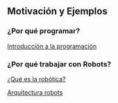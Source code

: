 ## Motivación y Ejemplos

### ¿Por qué programar?

[Introducción a la programación](./Iniciaciongramacion.md)


### ¿Por qué trabajar con Robots?

[¿Qué es la robótica?](./IniciacionRobotica.md)

[Arquitectura robots](./ArquitecturaRobots.md)
